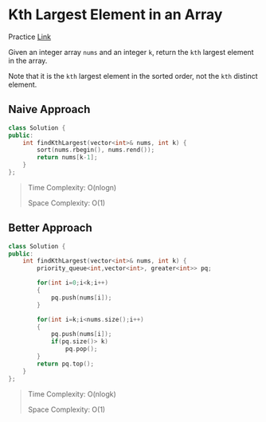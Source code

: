 # Kth Largest Element in an Array

Practice [Link](https://leetcode.com/problems/kth-largest-element-in-an-array/)

Given an integer array `nums` and an integer `k`, return the `kth` largest element in the array.

Note that it is the `kth` largest element in the sorted order, not the `kth` distinct element.


## Naive Approach

```cpp
class Solution {
public:
    int findKthLargest(vector<int>& nums, int k) {
        sort(nums.rbegin(), nums.rend());
        return nums[k-1];
    }
};

```
> Time Complexity: O(nlogn)
>
> Space Complexity: O(1)


## Better Approach

```cpp
class Solution {
public:
    int findKthLargest(vector<int>& nums, int k) {
        priority_queue<int,vector<int>, greater<int>> pq;

        for(int i=0;i<k;i++)
        {
            pq.push(nums[i]);
        }

        for(int i=k;i<nums.size();i++)
        {
            pq.push(nums[i]);
            if(pq.size()> k)
                pq.pop();
        }
        return pq.top();
    }
};
```

> Time Complexity: O(nlogk)
>
> Space Complexity: O(1)